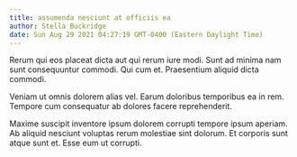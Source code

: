 ```yaml
---
title: assumenda nesciunt at officiis ea
author: Stella Buckridge
date: Sun Aug 29 2021 04:27:19 GMT-0400 (Eastern Daylight Time)
---
```

Rerum qui eos placeat dicta aut qui rerum iure modi. Sunt ad minima nam sunt consequuntur commodi. Qui cum et. Praesentium aliquid dicta commodi.

 Veniam ut omnis dolorem alias vel. Earum doloribus temporibus ea in rem. Tempore cum consequatur ab dolores facere reprehenderit.

 Maxime suscipit inventore ipsum dolorem corrupti tempore ipsum aperiam. Ab aliquid nesciunt voluptas rerum molestiae sint dolorum. Et corporis sunt atque sunt et. Esse eum ut corrupti.